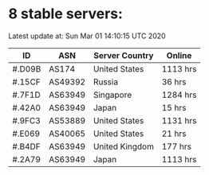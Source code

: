 # 8 stable servers:

Latest update at: Sun Mar 01 14:10:15 UTC 2020

| ID | ASN | Server Country | Online |
| -- | --- | -------------- | ------ |
| #.D09B | AS174 | United States | 1113 hrs |
| #.15CF | AS49392 | Russia | 36 hrs |
| #.7F1D | AS63949 | Singapore | 1284 hrs |
| #.42A0 | AS63949 | Japan | 15 hrs |
| #.9FC3 | AS53889 | United States | 1131 hrs |
| #.E069 | AS40065 | United States | 21 hrs |
| #.B4DF | AS63949 | United Kingdom | 177 hrs |
| #.2A79 | AS63949 | Japan | 1113 hrs |

